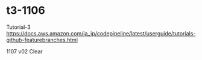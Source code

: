 # t3-1106
Tutorial-3
https://docs.aws.amazon.com/ja_jp/codepipeline/latest/userguide/tutorials-github-featurebranches.html

1107 v02 Clear